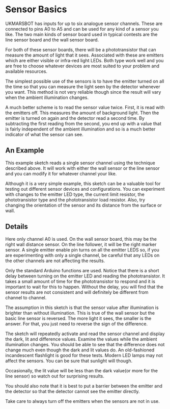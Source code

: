 # Sensor Basics

UKMARSBOT has inputs for up to six analogue sensor channels. These are connected to pins A0 to A5 and can be used for any kind of a sensor you like. The two main kinds of sensor board used in typical contests are the line sensor board and the wall sensor board.

For both of these sensor boards, there will be a phototransistor that can measure the amount of light that it sees. Associated with these are emitters which are either visible or infra-red light LEDs. Both type work well and you are free to choose whatever devices are most suited to your problem and available resources.

The simplest possible use of the sensors is to have the emitter turned on all the time so that you can measure the light seen by the detector whenever you want. This method is not very reliable though since the result will vary when the ambient illumination changes.

A much better scheme is to read the sensor value twice. First, it is read with the emitters off. This measures the amount of background light. Then the emitter is turned on again and the detector read a second time. By subtracting the first reading from the second, you end up with a value that is fairly independent of the ambient illumination and so is a much better indicator of what the sensor can see.

## An Example

This example sketch reads a single sensor channel using the technique described above. It will work with either the wall sensor or the line sensor and you can modify it for whatever channel your like.

Although it is a very simple example, this sketch can be a valuable tool for testing out different sensor devices and configurations. You can experiment with changes to the emitter LED type, the current limit resistor, the phototransistor type and the phototransistor load resistor. Also, try changing the orientation of the sensor and its distance from the surface or wall.

## Details

Here only channel A0 is used. On the wall sensor board, this may be the right wall distance sensor. On the line follower, it will be the right marker sensor. A single emitter enable pin turns on all the emitter LEDS so, if you are experimenting with only a single channel, be careful that any LEDs on the other channels are not affecting the results.

Only the standard Arduino functions are used. Notice that there is a short delay between turning on the emitter LED and reading the phototransistor. It takes a small amount of time for the phototransistor to respond and it is important to wait for this to happen. Without the delay, you will find that the sensor results are not consistent and will definitely be different from channel to channel.

The assumption in this sketch is that the sensor value after illumination is brighter than without illumination. This is true of the wall sensor but the basic line sensor is reversed. The more light it sees, the smaller is the answer. For that, you just need to reverse the sign of the difference.

The sketch will repeatedly activate and read the sensor channel and display the dark, lit and difference values. Examine the values while the ambient illumination changes. You should be able to see that the difference does not change much even though the dark and lit values do. An old-fashioned incandescent flashlight is good for these tests. Modern LED lamps may not affect the sensors. You can be sure that sunlight will though.

Occasionally, the lit value will be less than the dark value(or more for the line sensor) so watch out for surprising results.

You should also note that it is best to put a barrier between the emitter and the detector so that the detector cannot see the emitter directly.

Take care to always turn off the emitters when the sensors are not in use.